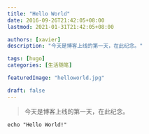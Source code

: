 ```yaml
---
title: "Hello World"
date: 2016-09-26T21:42:05+08:00
lastmod: 2021-01-31T21:42:05+08:00

authors: [xavier]
description: "今天是博客上线的第一天，在此纪念。"

tags: [hugo]
categories: [生活随笔]

featuredImage: "helloworld.jpg"

draft: false
---
```

<!--more-->

> 今天是博客上线的第一天，在此纪念。

``` shell
echo "Hello World!"
```
